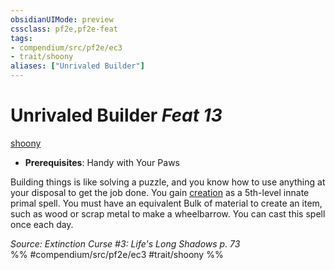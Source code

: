 ```yaml
---
obsidianUIMode: preview
cssclass: pf2e,pf2e-feat
tags:
- compendium/src/pf2e/ec3
- trait/shoony
aliases: ["Unrivaled Builder"]
---
```

# Unrivaled Builder  *Feat 13*  
[shoony](rules/traits/shoony-ec3.md)  

- **Prerequisites**: Handy with Your Paws

Building things is like solving a puzzle, and you know how to use anything at your disposal to get the job done. You gain [creation](compendium/spells/creation.md) as a 5th-level innate primal spell. You must have an equivalent Bulk of material to create an item, such as wood or scrap metal to make a wheelbarrow. You can cast this spell once each day.

*Source: Extinction Curse #3: Life's Long Shadows p. 73*  
%% #compendium/src/pf2e/ec3 #trait/shoony %%